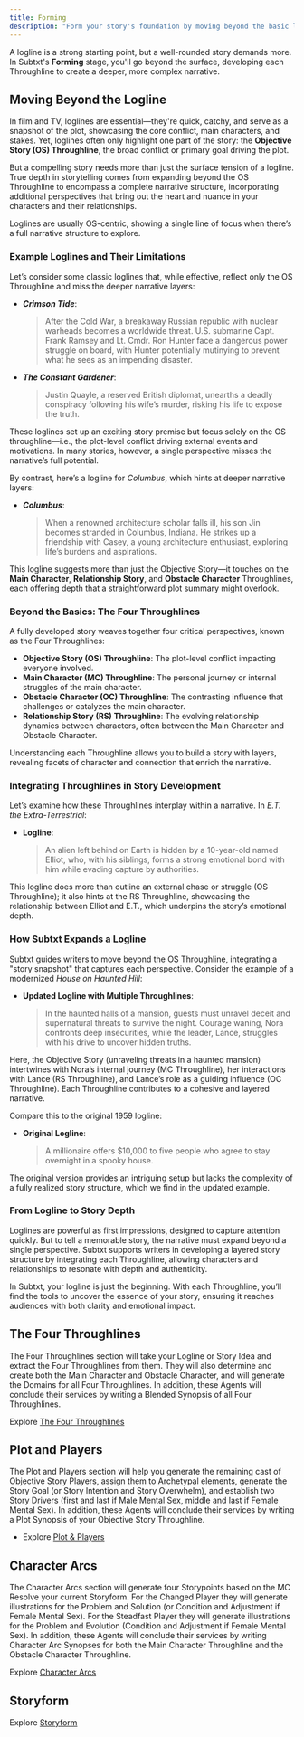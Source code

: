 ```yaml
---
title: Forming
description: "Form your story's foundation by moving beyond the basic logline"
---
```


A logline is a strong starting point, but a well-rounded story demands more. In Subtxt's **Forming** stage, you'll go beyond the surface, developing each Throughline to create a deeper, more complex narrative.

## Moving Beyond the Logline

In film and TV, loglines are essential—they're quick, catchy, and serve as a snapshot of the plot, showcasing the core conflict, main characters, and stakes. Yet, loglines often only highlight one part of the story: the **Objective Story (OS) Throughline**, the broad conflict or primary goal driving the plot.

But a compelling story needs more than just the surface tension of a logline. True depth in storytelling comes from expanding beyond the OS Throughline to encompass a complete narrative structure, incorporating additional perspectives that bring out the heart and nuance in your characters and their relationships.

Loglines are usually OS-centric, showing a single line of focus when there’s a full narrative structure to explore.

### Example Loglines and Their Limitations

Let’s consider some classic loglines that, while effective, reflect only the OS Throughline and miss the deeper narrative layers:

- **_Crimson Tide_**:
  > After the Cold War, a breakaway Russian republic with nuclear warheads becomes a worldwide threat. U.S. submarine Capt. Frank Ramsey and Lt. Cmdr. Ron Hunter face a dangerous power struggle on board, with Hunter potentially mutinying to prevent what he sees as an impending disaster.

- **_The Constant Gardener_**:
  > Justin Quayle, a reserved British diplomat, unearths a deadly conspiracy following his wife’s murder, risking his life to expose the truth.

These loglines set up an exciting story premise but focus solely on the OS throughline—i.e., the plot-level conflict driving external events and motivations. In many stories, however, a single perspective misses the narrative’s full potential.

By contrast, here’s a logline for _Columbus_, which hints at deeper narrative layers:

- **_Columbus_**:
  > When a renowned architecture scholar falls ill, his son Jin becomes stranded in Columbus, Indiana. He strikes up a friendship with Casey, a young architecture enthusiast, exploring life’s burdens and aspirations.

This logline suggests more than just the Objective Story—it touches on the **Main Character**, **Relationship Story**, and **Obstacle Character** Throughlines, each offering depth that a straightforward plot summary might overlook.

### Beyond the Basics: The Four Throughlines

A fully developed story weaves together four critical perspectives, known as the Four Throughlines:

- **Objective Story (OS) Throughline**: The plot-level conflict impacting everyone involved.
- **Main Character (MC) Throughline**: The personal journey or internal struggles of the main character.
- **Obstacle Character (OC) Throughline**: The contrasting influence that challenges or catalyzes the main character.
- **Relationship Story (RS) Throughline**: The evolving relationship dynamics between characters, often between the Main Character and Obstacle Character.

Understanding each Throughline allows you to build a story with layers, revealing facets of character and connection that enrich the narrative.

### Integrating Throughlines in Story Development

Let’s examine how these Throughlines interplay within a narrative. In _E.T. the Extra-Terrestrial_:

- **Logline**:
  > An alien left behind on Earth is hidden by a 10-year-old named Elliot, who, with his siblings, forms a strong emotional bond with him while evading capture by authorities.

This logline does more than outline an external chase or struggle (OS Throughline); it also hints at the RS Throughline, showcasing the relationship between Elliot and E.T., which underpins the story’s emotional depth.

### How Subtxt Expands a Logline

Subtxt guides writers to move beyond the OS Throughline, integrating a "story snapshot" that captures each perspective. Consider the example of a modernized _House on Haunted Hill_:

- **Updated Logline with Multiple Throughlines**:
  > In the haunted halls of a mansion, guests must unravel deceit and supernatural threats to survive the night. Courage waning, Nora confronts deep insecurities, while the leader, Lance, struggles with his drive to uncover hidden truths.

Here, the Objective Story (unraveling threats in a haunted mansion) intertwines with Nora’s internal journey (MC Throughline), her interactions with Lance (RS Throughline), and Lance’s role as a guiding influence (OC Throughline). Each Throughline contributes to a cohesive and layered narrative.

Compare this to the original 1959 logline:

- **Original Logline**:
  > A millionaire offers $10,000 to five people who agree to stay overnight in a spooky house.

The original version provides an intriguing setup but lacks the complexity of a fully realized story structure, which we find in the updated example.

### From Logline to Story Depth

Loglines are powerful as first impressions, designed to capture attention quickly. But to tell a memorable story, the narrative must expand beyond a single perspective. Subtxt supports writers in developing a layered story structure by integrating each Throughline, allowing characters and relationships to resonate with depth and authenticity.

In Subtxt, your logline is just the beginning. With each Throughline, you’ll find the tools to uncover the essence of your story, ensuring it reaches audiences with both clarity and emotional impact.

## The Four Throughlines

The Four Throughlines section will take your Logline or Story Idea and extract the Four Throughlines from them. They will also determine and create both the Main Character and Obstacle Character, and will generate the Domains for all Four Throughlines. In addition, these Agents will conclude their services by writing a Blended Synopsis of all Four Throughlines.

Explore [The Four Throughlines](/the-develop-workspace/forming/the-four-throughlines)

## Plot and Players

The Plot and Players section will help you generate the remaining cast of Objective Story Players, assign them to Archetypal elements, generate the Story Goal (or Story Intention and Story Overwhelm), and establish two Story Drivers (first and last if Male Mental Sex, middle and last if Female Mental Sex). In addition, these Agents will conclude their services by writing a Plot Synopsis of your Objective Story Throughline.

- Explore [Plot & Players](/the-develop-workspace/forming/plot-and-players)

## Character Arcs

The Character Arcs section will generate four Storypoints based on the MC Resolve your current Storyform. For the Changed Player they will generate illustrations for the Problem and Solution (or Condition and Adjustment if Female Mental Sex). For the Steadfast Player they will generate illustrations for the Problem and Evolution (Condition and Adjustment if Female Mental Sex). In addition, these Agents will conclude their services by writing Character Arc Synopses for both the Main Character Throughline and the Obstacle Character Throughline.

Explore [Character Arcs](/the-develop-workspace/forming/character-arcs)

## Storyform

Explore [Storyform](/the-develop-workspace/forming/storyform)